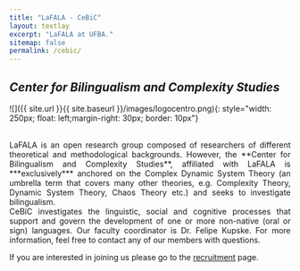```yaml
---
title: "LaFALA - CeBiC"
layout: textlay
excerpt: "LaFALA at UFBA."
sitemap: false
permalink: /cebic/
---
```


## *Center for Bilingualism and Complexity Studies*

![]({{ site.url }}{{ site.baseurl }}/images/logocentro.png){: style="width: 250px; float: left;margin-right: 30px; border: 10px"}

<div style="text-align: justify">
<br/>
LaFALA is an open research group composed of researchers of different theoretical and methodological backgrounds. However, the **Center for Bilingualism and Complexity Studies**, affiliated with LaFALA is ***exclusively*** anchored on the Complex Dynamic System Theory (an umbrella term that covers many other theories, e.g. Complexity Theory, Dynamic System Theory, Chaos Theory etc.) and seeks to investigate bilingualism. 
<br/>
CeBiC investigates the linguistic, social and cognitive processes that support and govern the development of one or more non-native (oral or sign) languages. Our faculty coordinator is Dr. Felipe Kupske. For more information, feel free to contact any of our members with questions.
  
</div>

If you are interested in joining us please go to the [recruitment](recruitment) page.
